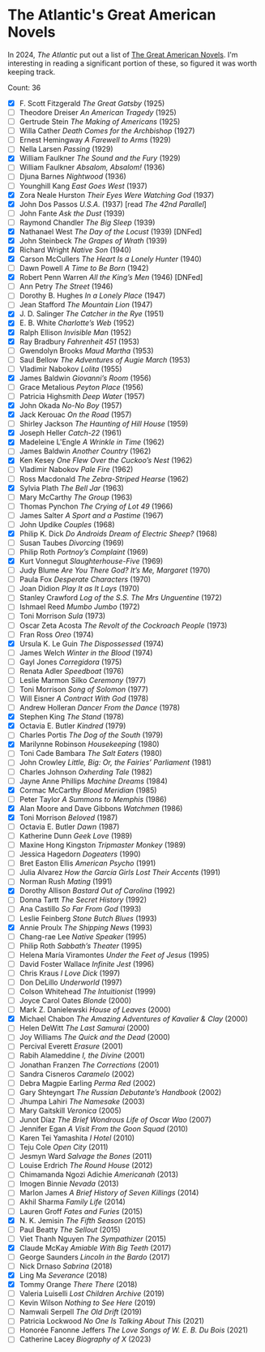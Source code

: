 # The Atlantic's Great American Novels

In 2024, _The Atlantic_ put out a list of
[The Great American
Novels](https://www.theatlantic.com/books/archive/2024/03/best-books-american-fiction/677479/).
I'm interesting in reading a significant portion of these, so figured it was
worth keeping track.

Count: 36

- [x] F. Scott Fitzgerald _The Great Gatsby_ (1925)
- [ ] Theodore Dreiser _An American Tragedy_ (1925)
- [ ] Gertrude Stein _The Making of Americans_ (1925)
- [ ] Willa Cather _Death Comes for the Archbishop_ (1927)
- [ ] Ernest Hemingway _A Farewell to Arms_ (1929)
- [ ] Nella Larsen _Passing_ (1929)
- [x] William Faulkner _The Sound and the Fury_ (1929)
- [ ] William Faulkner _Absalom, Absalom!_ (1936)
- [ ] Djuna Barnes _Nightwood_ (1936)
- [ ] Younghill Kang _East Goes West_ (1937)
- [x] Zora Neale Hurston _Their Eyes Were Watching God_ (1937)
- [x] John Dos Passos _U.S.A._ (1937) [read _The 42nd Parallel_]
- [ ] John Fante _Ask the Dust_ (1939)
- [ ] Raymond Chandler _The Big Sleep_ (1939)
- [x] Nathanael West _The Day of the Locust_ (1939) [DNFed]
- [x] John Steinbeck _The Grapes of Wrath_ (1939)
- [x] Richard Wright _Native Son_ (1940)
- [x] Carson McCullers _The Heart Is a Lonely Hunter_ (1940)
- [ ] Dawn Powell _A Time to Be Born_ (1942)
- [x] Robert Penn Warren _All the King’s Men_ (1946) [DNFed]
- [ ] Ann Petry _The Street_ (1946)
- [ ] Dorothy B. Hughes _In a Lonely Place_ (1947)
- [ ] Jean Stafford _The Mountain Lion_ (1947)
- [x] J. D. Salinger _The Catcher in the Rye_ (1951)
- [x] E. B. White _Charlotte’s Web_ (1952)
- [x] Ralph Ellison _Invisible Man_ (1952)
- [x] Ray Bradbury _Fahrenheit 451_ (1953)
- [ ] Gwendolyn Brooks _Maud Martha_ (1953)
- [ ] Saul Bellow _The Adventures of Augie March_ (1953)
- [ ] Vladimir Nabokov _Lolita_ (1955)
- [x] James Baldwin _Giovanni’s Room_ (1956)
- [ ] Grace Metalious _Peyton Place_ (1956)
- [ ] Patricia Highsmith _Deep Water_ (1957)
- [x] John Okada _No-No Boy_ (1957)
- [x] Jack Kerouac _On the Road_ (1957)
- [ ] Shirley Jackson _The Haunting of Hill House_ (1959)
- [x] Joseph Heller _Catch-22_ (1961)
- [x] Madeleine L'Engle _A Wrinkle in Time_ (1962)
- [ ] James Baldwin _Another Country_ (1962)
- [x] Ken Kesey _One Flew Over the Cuckoo’s Nest_ (1962)
- [ ] Vladimir Nabokov _Pale Fire_ (1962)
- [ ] Ross Macdonald _The Zebra-Striped Hearse_ (1962)
- [x] Sylvia Plath _The Bell Jar_ (1963)
- [ ] Mary McCarthy _The Group_ (1963)
- [ ] Thomas Pynchon _The Crying of Lot 49_ (1966)
- [ ] James Salter _A Sport and a Pastime_ (1967)
- [ ] John Updike _Couples_ (1968)
- [x] Philip K. Dick _Do Androids Dream of Electric Sheep?_ (1968)
- [ ] Susan Taubes _Divorcing_ (1969)
- [ ] Philip Roth _Portnoy’s Complaint_ (1969)
- [x] Kurt Vonnegut _Slaughterhouse-Five_ (1969)
- [ ] Judy Blume _Are You There God? It’s Me, Margaret_ (1970)
- [ ] Paula Fox _Desperate Characters_ (1970)
- [ ] Joan Didion _Play It as It Lays_ (1970)
- [ ] Stanley Crawford _Log of the S.S. The Mrs Unguentine_ (1972)
- [ ] Ishmael Reed _Mumbo Jumbo_ (1972)
- [ ] Toni Morrison _Sula_ (1973)
- [ ] Oscar Zeta Acosta _The Revolt of the Cockroach People_ (1973)
- [ ] Fran Ross _Oreo_ (1974)
- [x] Ursula K. Le Guin _The Dispossessed_ (1974)
- [ ] James Welch _Winter in the Blood_ (1974)
- [ ] Gayl Jones _Corregidora_ (1975)
- [ ] Renata Adler _Speedboat_ (1976)
- [ ] Leslie Marmon Silko _Ceremony_ (1977)
- [ ] Toni Morrison _Song of Solomon_ (1977)
- [ ] Will Eisner _A Contract With God_ (1978)
- [ ] Andrew Holleran _Dancer From the Dance_ (1978)
- [x] Stephen King _The Stand_ (1978)
- [x] Octavia E. Butler _Kindred_ (1979)
- [ ] Charles Portis _The Dog of the South_ (1979)
- [x] Marilynne Robinson _Housekeeping_ (1980)
- [ ] Toni Cade Bambara _The Salt Eaters_ (1980)
- [ ] John Crowley _Little, Big: Or, the Fairies’ Parliament_ (1981)
- [ ] Charles Johnson _Oxherding Tale_ (1982)
- [ ] Jayne Anne Phillips _Machine Dreams_ (1984)
- [x] Cormac McCarthy _Blood Meridian_ (1985)
- [ ] Peter Taylor _A Summons to Memphis_ (1986)
- [x] Alan Moore and Dave Gibbons _Watchmen_ (1986)
- [x] Toni Morrison _Beloved_ (1987)
- [ ] Octavia E. Butler _Dawn_ (1987)
- [ ] Katherine Dunn _Geek Love_ (1989)
- [ ] Maxine Hong Kingston _Tripmaster Monkey_ (1989)
- [ ] Jessica Hagedorn _Dogeaters_ (1990)
- [ ] Bret Easton Ellis _American Psycho_ (1991)
- [ ] Julia Alvarez _How the García Girls Lost Their Accents_ (1991)
- [ ] Norman Rush _Mating_ (1991)
- [x] Dorothy Allison _Bastard Out of Carolina_ (1992)
- [ ] Donna Tartt _The Secret History_ (1992)
- [ ] Ana Castillo _So Far From God_ (1993)
- [ ] Leslie Feinberg _Stone Butch Blues_ (1993)
- [x] Annie Proulx _The Shipping News_ (1993)
- [ ] Chang-rae Lee _Native Speaker_ (1995)
- [ ] Philip Roth _Sabbath’s Theater_ (1995)
- [ ] Helena María Viramontes _Under the Feet of Jesus_ (1995)
- [ ] David Foster Wallace _Infinite Jest_ (1996)
- [ ] Chris Kraus _I Love Dick_ (1997)
- [ ] Don DeLillo _Underworld_ (1997)
- [ ] Colson Whitehead _The Intuitionist_ (1999)
- [ ] Joyce Carol Oates _Blonde_ (2000)
- [ ] Mark Z. Danielewski _House of Leaves_ (2000)
- [x] Michael Chabon _The Amazing Adventures of Kavalier & Clay_ (2000)
- [ ] Helen DeWitt _The Last Samurai_ (2000)
- [ ] Joy Williams _The Quick and the Dead_ (2000)
- [ ] Percival Everett _Erasure_ (2001)
- [ ] Rabih Alameddine _I, the Divine_ (2001)
- [ ] Jonathan Franzen _The Corrections_ (2001)
- [ ] Sandra Cisneros _Caramelo_ (2002)
- [ ] Debra Magpie Earling _Perma Red_ (2002)
- [ ] Gary Shteyngart _The Russian Debutante’s Handbook_ (2002)
- [ ] Jhumpa Lahiri _The Namesake_ (2003)
- [ ] Mary Gaitskill _Veronica_ (2005)
- [ ] Junot Díaz _The Brief Wondrous Life of Oscar Wao_ (2007)
- [ ] Jennifer Egan _A Visit From the Goon Squad_ (2010)
- [ ] Karen Tei Yamashita _I Hotel_ (2010)
- [ ] Teju Cole _Open City_ (2011)
- [ ] Jesmyn Ward _Salvage the Bones_ (2011)
- [ ] Louise Erdrich _The Round House_ (2012)
- [ ] Chimamanda Ngozi Adichie _Americanah_ (2013)
- [ ] Imogen Binnie _Nevada_ (2013)
- [ ] Marlon James _A Brief History of Seven Killings_ (2014)
- [ ] Akhil Sharma _Family Life_ (2014)
- [ ] Lauren Groff _Fates and Furies_ (2015)
- [x] N. K. Jemisin _The Fifth Season_ (2015)
- [ ] Paul Beatty _The Sellout_ (2015)
- [ ] Viet Thanh Nguyen _The Sympathizer_ (2015)
- [x] Claude McKay _Amiable With Big Teeth_ (2017)
- [ ] George Saunders _Lincoln in the Bardo_ (2017)
- [ ] Nick Drnaso _Sabrina_ (2018)
- [x] Ling Ma _Severance_ (2018)
- [x] Tommy Orange _There There_ (2018)
- [ ] Valeria Luiselli _Lost Children Archive_ (2019)
- [ ] Kevin Wilson _Nothing to See Here_ (2019)
- [ ] Namwali Serpell _The Old Drift_ (2019)
- [ ] Patricia Lockwood _No One Is Talking About This_ (2021)
- [ ] Honorée Fanonne Jeffers _The Love Songs of W. E. B. Du Bois_ (2021)
- [ ] Catherine Lacey _Biography of X_ (2023)
